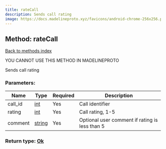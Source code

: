 ```yaml
---
title: rateCall
description: Sends call rating
image: https://docs.madelineproto.xyz/favicons/android-chrome-256x256.png
---
```

## Method: rateCall  
[Back to methods index](index.md)


YOU CANNOT USE THIS METHOD IN MADELINEPROTO


Sends call rating

### Parameters:

| Name     |    Type       | Required | Description |
|----------|---------------|----------|-------------|
|call\_id|[int](../types/int.md) | Yes|Call identifier|
|rating|[int](../types/int.md) | Yes|Call rating, 1-5|
|comment|[string](../types/string.md) | Yes|Optional user comment if rating is less than 5|


### Return type: [Ok](../types/Ok.md)


